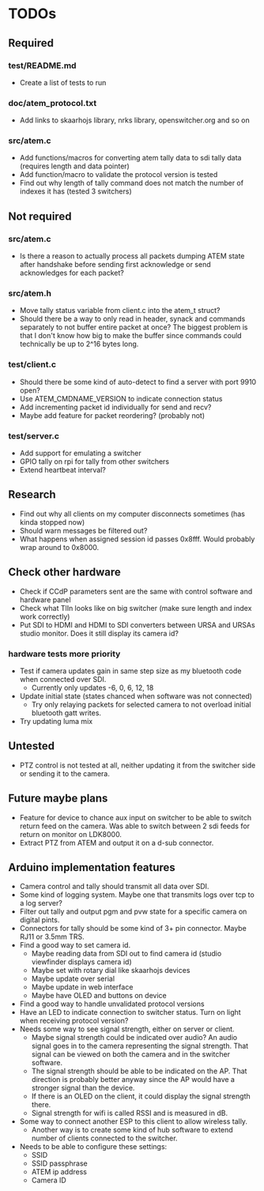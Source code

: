 # TODOs

## Required

### test/README.md
* Create a list of tests to run

### doc/atem_protocol.txt
* Add links to skaarhojs library, nrks library, openswitcher.org and so on

### src/atem.c
* Add functions/macros for converting atem tally data to sdi tally data (requires length and data pointer)
* Add function/macro to validate the protocol version is tested
* Find out why length of tally command does not match the number of indexes it has (tested 3 switchers)



## Not required

### src/atem.c
* Is there a reason to actually process all packets dumping ATEM state after handshake before sending first acknowledge or send acknowledges for each packet?

### src/atem.h
* Move tally status variable from client.c into the atem_t struct?
* Should there be a way to only read in header, synack and commands separately to not buffer entire packet at once? The biggest problem is that I don't know how big to make the buffer since commands could technically be up to 2^16 bytes long.

### test/client.c
* Should there be some kind of auto-detect to find a server with port 9910 open?
* Use ATEM_CMDNAME_VERSION to indicate connection status
* Add incrementing packet id individually for send and recv?
* Maybe add feature for packet reordering? (probably not)

### test/server.c
* Add support for emulating a switcher
* GPIO tally on rpi for tally from other switchers
* Extend heartbeat interval?



## Research
* Find out why all clients on my computer disconnects sometimes (has kinda stopped now)
* Should warn messages be filtered out?
* What happens when assigned session id passes 0x8fff. Would probably wrap around to 0x8000.



## Check other hardware
* Check if CCdP parameters sent are the same with control software and hardware panel
* Check what TlIn looks like on big switcher (make sure length and index work correctly)
* Put SDI to HDMI and HDMI to SDI converters between URSA and URSAs studio monitor. Does it still display its camera id?

### hardware tests more priority
* Test if camera updates gain in same step size as my bluetooth code when connected over SDI.
	* Currently only updates -6, 0, 6, 12, 18
* Update initial state (states chanced when software was not connected)
	* Try only relaying packets for selected camera to not overload initial bluetooth gatt writes.
* Try updating luma mix



## Untested
* PTZ control is not tested at all, neither updating it from the switcher side or sending it to the camera.



## Future maybe plans
* Feature for device to chance aux input on switcher to be able to switch return feed on the camera. Was able to switch between 2 sdi feeds for return on monitor on LDK8000.
* Extract PTZ from ATEM and output it on a d-sub connector.



## Arduino implementation features
* Camera control and tally should transmit all data over SDI.
* Some kind of logging system. Maybe one that transmits logs over tcp to a log server?
* Filter out tally and output pgm and pvw state for a specific camera on digital pints.
* Connectors for tally should be some kind of 3+ pin connector. Maybe RJ11 or 3.5mm TRS.
* Find a good way to set camera id.
	* Maybe reading data from SDI out to find camera id (studio viewfinder displays camera id)
	* Maybe set with rotary dial like skaarhojs devices
	* Maybe update over serial
	* Maybe update in web interface
	* Maybe have OLED and buttons on device
* Find a good way to handle unvalidated protocol versions
* Have an LED to indicate connection to switcher status. Turn on light when receiving protocol version?
* Needs some way to see signal strength, either on server or client.
	* Maybe signal strength could be indicated over audio? An audio signal goes in to the camera representing the signal strength. That signal can be viewed on both the camera and in the switcher software.
	* The signal strength should be able to be indicated on the AP. That direction is probably better anyway since the AP would have a stronger signal than the device.
	* If there is an OLED on the client, it could display the signal strength there.
	* Signal strength for wifi is called RSSI and is measured in dB.
* Some way to connect another ESP to this client to allow wireless tally.
	* Another way is to create some kind of hub software to extend number of clients connected to the switcher.
* Needs to be able to configure these settings:
	* SSID
	* SSID passphrase
	* ATEM ip address
	* Camera ID
